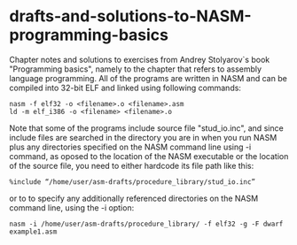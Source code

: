 # drafts-and-solutions-to-NASM-programming-basics
Chapter notes and solutions to exercises from Andrey Stolyarov`s book "Programming basics", namely to the chapter that refers to assembly language programming. All of the programs are written in NASM and can be compiled into 32-bit ELF and linked using following commands:
```
nasm -f elf32 -o <filename>.o <filename>.asm
ld -m elf_i386 -o <filename> <filename>.o
```
Note that some of the programs include source file "stud_io.inc", and since include files are searched in the directory you are in when you run NASM plus any directories specified on the NASM command line using -i command, as oposed to the location of the NASM executable or the location of the source file, you need to either hardcode its file path like this:
```
%include “/home/user/asm-drafts/procedure_library/stud_io.inc”
```
or to to specify any additionally referenced directories on the NASM command line, using the -i option:
```
nasm -i /home/user/asm-drafts/procedure_library/ -f elf32 -g -F dwarf example1.asm
```

